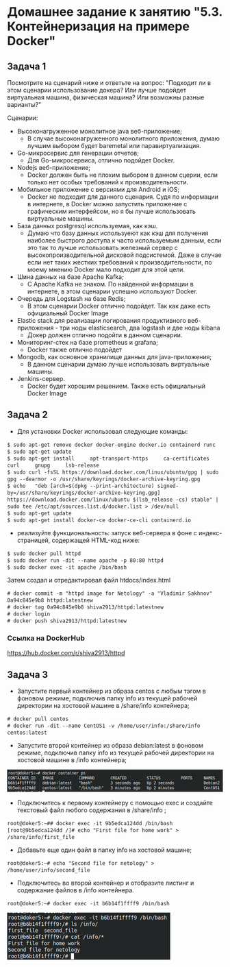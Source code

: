# Домашнее задание к занятию "5.3. Контейнеризация на примере Docker"
## Задача 1
Посмотрите на сценарий ниже и ответьте на вопрос: "Подходит ли в этом сценарии использование докера? Или лучше подойдет виртуальная машина, физическая машина? Или возможны разные варианты?"

Сценарии:

* Высоконагруженное монолитное java веб-приложение;
  * В случае высоконагруженного монолитного приложения, думаю лучшим выбором будет baremetal или паравиртуализация.
* Go-микросервис для генерации отчетов;
  * Для Go-микросервиса, отлично подойдет Docker. 
* Nodejs веб-приложение;
  * Docker должен быть не плохим выбором в данном сцерии, если только нет особых требований к производительности.
* Мобильное приложение c версиями для Android и iOS;
  * Docker не подходит для данного сценария. Судя по информации в интернете, в Docker можно запустить приложение с графическим интерфейсом, но я бы лучше использовать виртуальные машины.
* База данных postgresql используемая, как кэш.
  * Думаю что базу данных используеют как кэш для получения наиболее быстрого доступа к часто используемым данным, если это так то лучше использовать железный сервер с высокопроизводительной дисковой подсистемой. Даже в случае если нет таких жестких требований к производительности, по моему мнению Docker мало подходит для этой цели.
* Шина данных на базе Apache Kafka;
  * C Apache Kafka не знаком. По найденной информации в интернете, в этом сценарии успешно используют Docker.
* Очередь для Logstash на базе Redis;
  * В этом сценарии Docker отлично подойдет. Так как даже есть официальный Docker Image
* Elastic stack для реализации логирования продуктивного веб-приложения - три ноды elasticsearch, два logstash и две ноды kibana 
  * Докер должен отлично подойти в данном сценарии.
* Мониторинг-стек на базе prometheus и grafana;
  * Docker также отлично подойдет
* Mongodb, как основное хранилище данных для java-приложения;
  * В данном сценарии думаю лучше использовать виртуальные машины.
* Jenkins-сервер. 
  * Docker будет хорошим решением. Также есть официальный Docker Image


## Задача 2
* Для установки Docker использовал следующие команды:

```console
$ sudo apt-get remove docker docker-engine docker.io containerd runc
$ sudo apt-get update
$ sudo apt-get install     apt-transport-https     ca-certificates     curl     gnupg     lsb-release
$ sudo curl -fsSL https://download.docker.com/linux/ubuntu/gpg | sudo gpg --dearmor -o /usr/share/keyrings/docker-archive-keyring.gpg
$ echo   "deb [arch=$(dpkg --print-architecture) signed-by=/usr/share/keyrings/docker-archive-keyring.gpg] https://download.docker.com/linux/ubuntu $(lsb_release -cs) stable" | sudo tee /etc/apt/sources.list.d/docker.list > /dev/null
$ sudo apt-get update
$ sudo apt-get install docker-ce docker-ce-cli containerd.io
```

* реализуйте функциональность: запуск веб-сервера в фоне с индекс-страницей, содержащей HTML-код ниже:

```console
$ sudo docker pull httpd
$ sudo docker run -dit --name apache -p 80:80 httpd
$ sudo docker exec -it apache /bin/bash
```

Затем создал и отредактировал файл htdocs/index.html 

```console
# docker commit -m "httpd image for Netology" -a "Vladimir Sakhnov" 0a94c845e9b8 httpd:latestnew
# docker tag 0a94c845e9b8 shiva2913/httpd:latestnew
# docker login
# docker push shiva2913/httpd:latestnew
```

### Ссылка на DockerHub
https://hub.docker.com/r/shiva2913/httpd


## Задача 3

* Запустите первый контейнер из образа centos c любым тэгом в фоновом режиме, подключив папку info из текущей рабочей директории на хостовой машине в /share/info контейнера;

```console	
# docker pull centos
# docker run -dit --name CentOS1 -v /home/user/info:/share/info centos:latest 
```

* Запустите второй контейнер из образа debian:latest в фоновом режиме, подключив папку info из текущей рабочей директории на хостовой машине в /info контейнера;

![Вывод "docker container ps"](/HW_5.3_Docker/docker_ps.png)

* Подключитесь к первому контейнеру с помощью exec и создайте текстовый файл любого содержания в /share/info ;

```console
root@doker5:~## docker exec -it 9b5edca124dd /bin/bash
[root@9b5edca124dd /]# echo "First file for home work" > /share/info/first_file
```

* Добавьте еще один файл в папку info на хостовой машине;

```console
root@doker5:~# echo "Second file for netology" > /home/user/info/second_file
```

* Подключитесь во второй контейнер и отобразите листинг и содержание файлов в /info контейнера.

```console
root@doker5:~# docker exec -it b6b14f1ffff9 /bin/bash
```
	
![ls](/HW_5.3_Docker/ls_info_deb.png)
